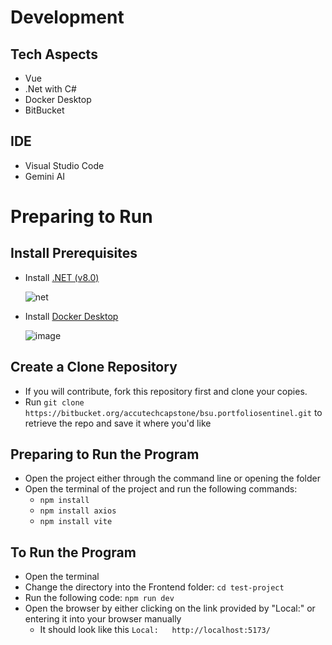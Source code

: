 # Development

## Tech Aspects
- Vue
- .Net with C#
- Docker Desktop
- BitBucket

## IDE
- Visual Studio Code
- Gemini AI

# Preparing to Run

## Install Prerequisites
- Install [.NET (v8.0)](https://dotnet.microsoft.com/en-us/download)
  
  ![net](https://github.com/user-attachments/assets/aca0acd0-f5f8-4872-bd8f-bec6b8dc5461)

  
- Install [Docker Desktop](https://www.docker.com/products/docker-desktop)
  
  ![image](https://github.com/user-attachments/assets/fa05e045-3bdf-430d-a629-f8d0f1d6fc1c)
  

## Create a Clone Repository
- If you will contribute, fork this repository first and clone your copies.
- Run `git clone https://bitbucket.org/accutechcapstone/bsu.portfoliosentinel.git` to retrieve the repo and save it where you'd like

## Preparing to Run the Program
- Open the project either through the command line or opening the folder 
- Open the terminal of the project and run the following commands:
    - `npm install`
    - `npm install axios`
    - `npm install vite`
## To Run the Program
- Open the terminal
- Change the directory into the Frontend folder: `cd test-project`
- Run the following code: `npm run dev`
- Open the browser by either clicking on the link provided by "Local:" or entering it into your browser manually
    - It should look like this `Local:   http://localhost:5173/`
